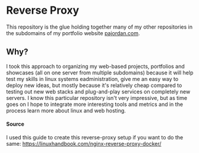 # Reverse Proxy 
This repository is the glue holding together many of my other repositories in the subdomains of my portfolio website [pajordan.com](https://pajordan.com).
## Why?
I took this approach to organizing my web-based projects, portfolios and showcases (all on one server from multiple subdomains) because it will help test my skills in linux systems eadministration, give me an easy way to deploy new ideas, but mostly because it's relatively cheap compared to testing out new web stacks and plug-and-play services on completely new servers.
I know this particular repository isn't very impressive, but as time goes on I hope to integrate more interesting tools and metrics and in the process learn more about linux and web hosting.

#### Source
I used this guide to create this reverse-proxy setup if you want to do the same: https://linuxhandbook.com/nginx-reverse-proxy-docker/
